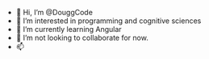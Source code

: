 - 👋 Hi, I’m @DouggCode
- 👀 I’m interested in programming and cognitive sciences
- 🌱 I’m currently learning Angular
- 💞️ I’m not looking to collaborate for now.
- 📫 <!---How to reach me ? --->

<!---
DouggCode/DouggCode is a ✨ special ✨ repository because its `README.md` (this file) appears on your GitHub profile.
You can click the Preview link to take a look at your changes.
--->
